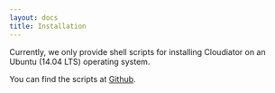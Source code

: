 ```yaml
---
layout: docs
title: Installation
---
```


Currently, we only provide shell scripts for installing Cloudiator on an
Ubuntu (14.04 LTS) operating system.

You can find the scripts at [Github](https://github.com/cloudiator/installation/tree/master/shell/ubuntu). 





